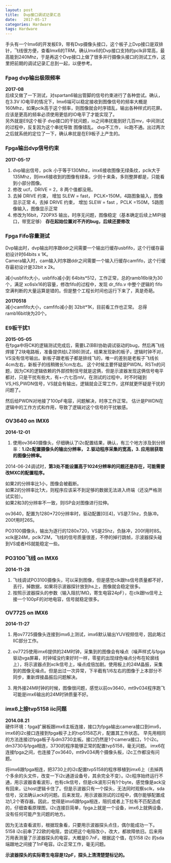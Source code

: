 ```yaml
---
layout: post
title:  Dvp接口调试记录汇总
date:   2017-05-17 
categories: Hardware
tags: Hardware
---
```


手头有一个Imx6的开发板E9，带有Dvp摄像头接口，这个板子上Dvp接口是双排针，飞线很方便，查看Imx6的TRM，确认Imx6的Dvp接口支持的pclk非常高，最高能到240Mhz，于是再这个Dvp接口上做了很多并行摄像头接口的测试工作，这里把前期的调试记录汇总到一起，以便参考。

### Fpag dvp输出极限频率
**2017-08**<br>
后续又做了一下测试，对spartan6输出管脚的信号约束进行了各种尝试。确认，在3.3V IO电平的情况下，Imx6端可以稳定接收到图像信号的频率大概是160Mhz，如果pclk高于这个频率，则图像就会时序错乱，输出各种样式的花屏。应该是更高的频率必须使用更低的IO电平了才能实现了。<br>
另外就是E9这个板子 dvp接口的干扰问题，io之间串扰能到好几百mv，中间测试的过程中，反复因为这个串扰导致 图像错乱。 dvp不工作，  iic跑不通。出过两次之后就系统的定位了一下，确认串扰是在E9板子上产生的。

### Fpga输出dvp信号约束
**2017-05-17**<br>
1. dvp输出信号，pclk 小于等于130Mhz，imx6接收图像无绿条纹，pclk大于135Mhz，则imx6接收到的图像有绿条，少则十来条，多则整屏都是，只能看到小部分图像。
2. 修改 ucf，DRIVE = 2，8 两个值都没用。
3. 去掉 DRIVE 约束， 增加 SLEW = fast， PCLK=150M，4路图象输入，图像显示正常
4，去掉 DRIVE 约束， 增加 SLEW = fast ，PCLK =150M，5路图像输入，图像显示正常
5. 修改为16bit，720PX5 输出，时序无问题，图像稳定（基本确定后续上MIPI接口，带宽足够）  **存在起始位置对不齐的bug，后续还要修改**

### Fpga Fifo容量测试
Dvp输出时，dvp输出时序跟ddr之间需要一个输出行缓存usbfifo，这个行缓存最初设计时64bits x 1K。<br>
Camera输入时，cam输入时序跟ddr之间需要一个输入行缓存camfifo，这个行缓存最初设计是32bit x 2k。

减小usbfifo大小，usbfifo减小到 64bits*512，工作正常，总的ramb16b块为30个，满足 xc6slx16的容量，修改fifo的过程中，发现 dr_fifo.v 中整个逻辑的 fifo空满判断的大量运算是错的。但是整个工程长时间也运行下来了，真是奇葩。

**20170518**<br>
减小camfifo大小，camfifo减小到 32bit*1K，目前看工作也正常。 总得ramb16bit块为20个。


### E9板干扰1
**2015-05-05**<br>
在fpga中将CK的逻辑测试完成后，需要LZ(BB)协助调试驱动的bug，然后再飞线焊接了2块电路板，准备提供给LZ(BB)测试，结果发现新的板子，逻辑时钟不对，VS没有信号输出。新板子跟老板子都是排线飞的，唯一的差别是老板子飞线长4cm左右，新板子的线稍微长1cm左右。
这个时候主要怀疑是PWDN，RSTn的问题，因为CK的逻辑依赖的外部控制信号就是这俩，但是示波器发现这俩信号电平都对，只是干扰有些大，有+-六七百mV。在测试的过程中，时不时碰到VS,HS,PWDN信号，VS就会有输出，逻辑就会正常工作，这样就更怀疑是干扰的问题了。

然后给PWDN对地接了100pF电容，问题解决，时序工作正常。
估计是PWDN在逻辑中的工作方式和作用，导致了逻辑对这个信号的干扰敏感。 

### OV3640 on IMX6
**2014-12-01**<br>
1. 使用ov3640摄像头，仔细确认了i2c配置结果，确认，有三个地方涉及到分辨率：**1.i2c配置摄像头的输出分辨率， 2.驱动程序采集的宽高，3. 应用层获取的图像分辨率。**

2014-06-24调试时，**第3处不能设置高于1024分辨率的问题还是存在，可能需要改MXC的配置程序。**

如果2的分辨率比1小，图像会被截断。<br>
如果2的分辨率比1大，则程序应该采不到足够的数据无法进入终端（还没严格测试实验）。<br>
如果2和3的分辨率不一致，则ISP会对图像进行拉伸。<br>

ov3640，配置为1280*720分辨率时，驱动配置[0][4]，VS是7.5hz，负脉冲。200f用时26S。

PO3100摄像头，输出为逐行的1280x720，VS是25hz，负脉冲，200f用时8S。<br>
xclk是24M，pclk72M，飞线的信号质量很差，不停的掉行跳帧，示波器探头碰到VS或者HS就能稳定一些。

### PO3100飞线 on IMX6
**2014-11-28**<br>

1. 飞线调试PO3100摄像头，可以采到图像，但是感觉clk跟hs信号质量都不好，丢行，掉数据，如果将示波器探针放到hs上，图像就会稳定很多。
2. 按照示波器探头的参数（输入阻抗1MΩ，寄生电容24pF），在clk跟hs信号上接一个100pF的对地电容，信号就稳定很多。

### OV7725 on IMX6
**2014-11-27**<br>
1. 用ov7725摄像头连接到imx6上测试，imx6默认输出YUV视频信号，因此略过IIC部分工作。

2. ov7725使用imx6提供的24M时钟，采集到的图像会有噪点（噪声样式与fpga驱动vga屏幕，时钟域没约束好时一样，零星的出现绿色噪点分布在轮廓线上），将示波器点到xclk信号上，噪点成倍加剧。使用板上的24M晶振，采集到的图像无噪点。但是出过一次异常，下半截有1/6左右的图像于上本部分不同步，重新焊接晶振后问题解决。

3. 用外接24M时钟的时候，图像很问题，感觉以前ov3640，mt9v034程序跑飞可能是imx6输出的24M时钟质量不好。

### imx6上接tvp5158 iic问题
**2014.08.21**  <br>
硬件环境：fpga扩展板跟imx6主板连接，接口为fpga输出camera接口到imx6，imx6的i2c接口连接到fpga板子上的tvp5158芯片，配置其工作状态。
早先用相同的方法连接过fpga板子与dm3730主板。接口仍然是1个camera接口，1个i2c。
dm3730与fpga相连，3730的程序能够正常的配置tvp5158，毫无问题。
imx6在连接fpga之间，也连接了ov3640，mt9v034两个摄像头板，i2c工作都没有问题。

将imx6跟fpga相连，把3730上的i2c配置tvp5158的程序移植到imx6上（去掉两个多余的头文件，改变一下i2c通道设备号，其余完全不变）。i2c程序始终运行不通，用示波器查看波形，也有clk信号，但是clk波形只有1个byte，感觉像是ack没有回来，让host逻辑卡住了。但是示波器只有一个探头，无法同时观察sclk，sda信号，没法确认ack的问题。后来发现，用示波器测试的过程中，偶尔能够配置成功1,2个寄存器。因此，觉得是imx6跟fpga相连，阻抗或者上下拉有不匹配造成的，仔细查看原理图，i2c连接巨简单，fpga上就是一个设备，imx6上就俩设备，没有任何可能产生问题的地方。

因为无法查看波形，根据现象看，只要用示波器探头点住，偶尔能成功一下。5158 i2c前串了22欧的电阻，尝试把这个电阻改小，改大，都故障依旧。后来用万用表测量了示波器探头的电容，大概是0.7nF。根据这个值，在5158 i2c 的sda端跟地之间接了1nF电容。i2c正常工作，毫无问题。

**示波器探头的实际寄生电容是12pF，探头上清清楚楚标记的。**
